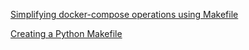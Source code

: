 [Simplifying docker-compose operations using Makefile](https://medium.com/freestoneinfotech/simplifying-docker-compose-operations-using-makefile-26d451456d63)

[Creating a Python Makefile](https://earthly.dev/blog/python-makefile/)